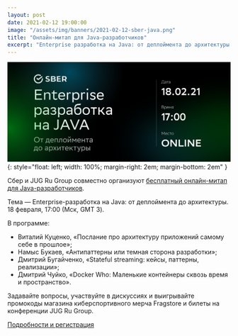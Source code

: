 ```yaml
---
layout: post
date: 2021-02-12 19:00:00
image: "/assets/img/banners/2021-02-12-sber-java.png"
title: "Онлайн-митап для Java-разработчиков"
excerpt: "Enterprise разработка на Java: от деплоймента до архитектуры."
---
```


![Сбер и JUG Ru Group: бесплатный онлайн-митап для Java-разработчиков](/assets/img/banners/2021-02-12-sber-java.png){: style="float: left; width: 100%; margin-right: 2em; margin-bottom: 2em" }

Сбер и JUG Ru Group совместно организуют [бесплатный онлайн-митап для Java-разработчиков](https://bit.ly/377A0Mp).

Тема — Enterprise-разработка на Java: от деплоймента до архитектуры. 18 февраля, 17:00 (Мск, GMT 3).

В программе:

* Виталий Куценко, «Послание про архитектуру приложений самому себе в прошлое»;
* Намыс Букаев, «Антипаттерны или темная сторона разработки»;
* Дмитрий Бугайченко, «Stateful streaming: кейсы, паттерны, реализации»;
* Дмитрий Чуйко, «Docker Who: Маленькие контейнеры сквозь время и пространство».

Задавайте вопросы, участвуйте в дискуссиях и выигрывайте промокоды магазина киберспортивного мерча Fragstore и билеты на конференции JUG Ru Group. 

[Подробности и регистрация](https://bit.ly/377A0Mp)